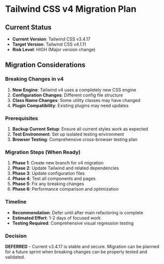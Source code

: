 # Tailwind CSS v4 Migration Plan

## Current Status
- **Current Version**: Tailwind CSS v3.4.17
- **Target Version**: Tailwind CSS v4.1.11
- **Risk Level**: HIGH (Major version change)

## Migration Considerations

### Breaking Changes in v4
1. **New Engine**: Tailwind v4 uses a completely new CSS engine
2. **Configuration Changes**: Different config file structure
3. **Class Name Changes**: Some utility classes may have changed
4. **Plugin Compatibility**: Existing plugins may need updates

### Prerequisites
1. **Backup Current Setup**: Ensure all current styles work as expected
2. **Test Environment**: Set up isolated testing environment
3. **Browser Testing**: Comprehensive cross-browser testing plan

### Migration Steps (When Ready)
1. **Phase 1**: Create new branch for v4 migration
2. **Phase 2**: Update Tailwind and related dependencies
3. **Phase 3**: Update configuration files
4. **Phase 4**: Test all components and pages
5. **Phase 5**: Fix any breaking changes
6. **Phase 6**: Performance comparison and optimization

### Timeline
- **Recommendation**: Defer until after main refactoring is complete
- **Estimated Effort**: 1-2 days of focused work
- **Testing Required**: Comprehensive visual regression testing

### Decision
**DEFERRED** - Current v3.4.17 is stable and secure. Migration can be planned for a future sprint when breaking changes can be properly tested and validated.